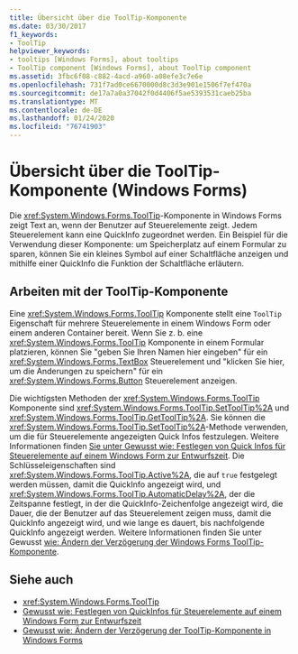 ```yaml
---
title: Übersicht über die ToolTip-Komponente
ms.date: 03/30/2017
f1_keywords:
- ToolTip
helpviewer_keywords:
- tooltips [Windows Forms], about tooltips
- ToolTip component [Windows Forms], about ToolTip component
ms.assetid: 3fbc6f08-c882-4acd-a960-a08efe3c7e6e
ms.openlocfilehash: 731f7ad0ce6670000d8c3d3e901e1506f7ef470a
ms.sourcegitcommit: de17a7a0a37042f0d4406f5ae5393531caeb25ba
ms.translationtype: MT
ms.contentlocale: de-DE
ms.lasthandoff: 01/24/2020
ms.locfileid: "76741903"
---
```

# <a name="tooltip-component-overview-windows-forms"></a>Übersicht über die ToolTip-Komponente (Windows Forms)
Die <xref:System.Windows.Forms.ToolTip>-Komponente in Windows Forms zeigt Text an, wenn der Benutzer auf Steuerelemente zeigt. Jedem Steuerelement kann eine QuickInfo zugeordnet werden. Ein Beispiel für die Verwendung dieser Komponente: um Speicherplatz auf einem Formular zu sparen, können Sie ein kleines Symbol auf einer Schaltfläche anzeigen und mithilfe einer QuickInfo die Funktion der Schaltfläche erläutern.  
  
## <a name="working-with-the-tooltip-component"></a>Arbeiten mit der ToolTip-Komponente  
 Eine <xref:System.Windows.Forms.ToolTip> Komponente stellt eine `ToolTip` Eigenschaft für mehrere Steuerelemente in einem Windows Form oder einem anderen Container bereit. Wenn Sie z. b. eine <xref:System.Windows.Forms.ToolTip> Komponente in einem Formular platzieren, können Sie "geben Sie Ihren Namen hier eingeben" für ein <xref:System.Windows.Forms.TextBox> Steuerelement und "klicken Sie hier, um die Änderungen zu speichern" für ein <xref:System.Windows.Forms.Button> Steuerelement anzeigen.  
  
 Die wichtigsten Methoden der <xref:System.Windows.Forms.ToolTip> Komponente sind <xref:System.Windows.Forms.ToolTip.SetToolTip%2A> und <xref:System.Windows.Forms.ToolTip.GetToolTip%2A>. Sie können die <xref:System.Windows.Forms.ToolTip.SetToolTip%2A>-Methode verwenden, um die für Steuerelemente angezeigten Quick Infos festzulegen. Weitere Informationen finden [Sie unter Gewusst wie: Festlegen von Quick Infos für Steuerelemente auf einem Windows Form zur Entwurfszeit](how-to-set-tooltips-for-controls-on-a-windows-form-at-design-time.md). Die Schlüsseleigenschaften sind <xref:System.Windows.Forms.ToolTip.Active%2A>, die auf `true` festgelegt werden müssen, damit die QuickInfo angezeigt wird, und <xref:System.Windows.Forms.ToolTip.AutomaticDelay%2A>, der die Zeitspanne festlegt, in der die QuickInfo-Zeichenfolge angezeigt wird, die Dauer, die der Benutzer auf das Steuerelement zeigen muss, damit die QuickInfo angezeigt wird, und wie lange es dauert, bis nachfolgende QuickInfo angezeigt werden. Weitere Informationen finden Sie unter Gewusst [wie: Ändern der Verzögerung der Windows Forms ToolTip-Komponente](how-to-change-the-delay-of-the-windows-forms-tooltip-component.md).  
  
## <a name="see-also"></a>Siehe auch

- <xref:System.Windows.Forms.ToolTip>
- [Gewusst wie: Festlegen von QuickInfos für Steuerelemente auf einem Windows Form zur Entwurfszeit](how-to-set-tooltips-for-controls-on-a-windows-form-at-design-time.md)
- [Gewusst wie: Ändern der Verzögerung der ToolTip-Komponente in Windows Forms](how-to-change-the-delay-of-the-windows-forms-tooltip-component.md)
